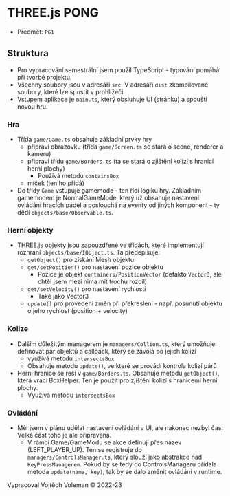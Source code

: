 # THREE.js PONG

- Předmět: `PG1`

## Struktura

- Pro vypracování semestrální jsem použil TypeScript - typování pomáhá při tvorbě projektu.
- Všechny soubory jsou v adresáři `src`. V adresáři `dist` zkompilované soubory, které lze spustit v prohlížeči.
- Vstupem aplikace je `main.ts`, který obsluhuje UI (stránku) a spouští novou hru.

### Hra
- Třída `game/Game.ts` obsahuje základní prvky hry
	- připraví obrazovku (třída `game/Screen.ts` se stará o scene, renderer a
	  kameru)
	- připraví třídu `game/Borders.ts` (ta se stará o zjištění kolizí s hranicí herní plochy)
		- Používá metodu `containsBox`
	- míček (jen ho přidá)
- Do třídy `Game` vstupuje gamemode - ten řídí logiku hry. Základním gamemodem je NormalGameMode, který už obsahuje
  nastavení ovládání hracích pádel a poslouchá na eventy od jiných komponent - ty dědí `objects/base/Observable.ts`.

### Herní objekty
- THREE.js objekty jsou zapouzdřené ve třídách, které implementují rozhraní `objects/base/IObject.ts`. Ta předepisuje:
	- `getObject()` pro získání Mesh objektu
	- `get/setPosition()` pro nastavení pozice objektu
		- Pozice je objekt `containers/PositionVector` (defakto `Vector3`, ale chtěl jsem mezi nima mít trochu rozdíl)
	- `get/setVelocity()` pro nastavení rychlosti
		- Také jako Vector3
	- `update()` pro provedení změn při překreslení - např. posunutí objektu o jeho rychlost (position + velocity)

### Kolize
- Dalším důležitým managerem je `managers/Collion.ts`, který umožňuje definovat pár objektů a callback, který se zavolá
  po jejich kolizi
	- využívá metodu `intersectsBox`
	- Obsahuje metodu `update()`, ve které se provádí kontrola kolizí párů
- Herní hranice se řeší v `game/Borders.ts`. Obsahuje metodu `getObject()`, která vrací BoxHelper. Ten je použit pro
  zjištění kolizí s hranicemi herní plochy.
	- Využívá metodu `intersectsBox`

### Ovládání
- Měl jsem v plánu udělat nastavení ovládání v UI, ale nakonec nezbyl čas. Velká část toho je ale připravená.
	- V rámci Game/GameModu se akce definují přes název (LEFT_PLAYER_UP). Ten se registruje
	  do `managers/ControlsManager.ts`, který slouží jako abstrakce nad `KeyPressManagerem`. Pokud by se tedy do
	  ControlsManageru přidala metoda `update(name, key)`, tak by se dalo změnit ovládání v runtime.

Vypracoval Vojtěch Voleman &copy; 2022-23
